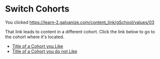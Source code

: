 # Switch Cohorts

You clicked https://learn-2.galvanize.com/content_link/gSchool/values/03

That link leads to content in a different cohort. Click the link below to go to the cohort where it's located.

* [Title of a Cohort you Like](https://learn-2.galvanize.com/cohorts/1)
* [Title of a Cohort you do not Like](https://learn-2.galvanize.com/cohorts/2)

